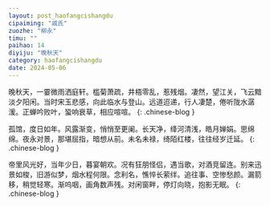 ```yaml
---
layout: post_haofangcishangdu
cipaiming: "戚氏"
zuozhe: "柳永"
timu: ""
paihao: 14
diyiju: "晚秋天"
category: haofangcishangdu
date: 2024-05-06
---
```


晚秋天，一霎微雨洒庭轩。槛菊萧疏，井梧零乱，惹残烟。凄然，望江关，飞云黯淡夕阳闲。当时宋玉悲感，向此临水与登山。远道迢递，行人凄楚，倦听陇水潺湲。正蝉吟败叶，蛩响衰草，相应喧喧。
{: .chinese-blog }

孤馆，度日如年。风露渐变，悄悄至更阑。长天净，绛河清浅，皓月婵娟。思绵绵。夜永对景，那堪屈指，暗想从前。未名未禄，绮陌红楼，往往经岁迁延。
{: .chinese-blog }

帝里风光好，当年少日，暮宴朝欢。况有狂朋怪侣，遇当歌，对酒竞留连。别来迅景如梭，旧游似梦，烟水程何限。念利名，憔悴长萦绊。追往事、空惨愁颜。漏箭移，稍觉轻寒。渐呜咽，画角数声残。对闲窗畔，停灯向晓，抱影无眠。
{: .chinese-blog }
